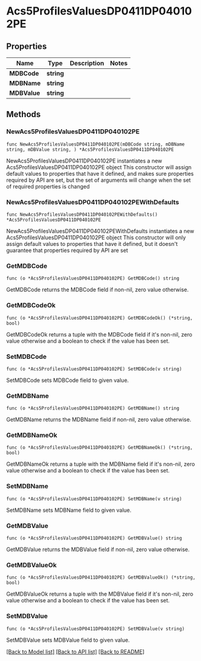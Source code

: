 # Acs5ProfilesValuesDP0411DP040102PE

## Properties

Name | Type | Description | Notes
------------ | ------------- | ------------- | -------------
**MDBCode** | **string** |  | 
**MDBName** | **string** |  | 
**MDBValue** | **string** |  | 

## Methods

### NewAcs5ProfilesValuesDP0411DP040102PE

`func NewAcs5ProfilesValuesDP0411DP040102PE(mDBCode string, mDBName string, mDBValue string, ) *Acs5ProfilesValuesDP0411DP040102PE`

NewAcs5ProfilesValuesDP0411DP040102PE instantiates a new Acs5ProfilesValuesDP0411DP040102PE object
This constructor will assign default values to properties that have it defined,
and makes sure properties required by API are set, but the set of arguments
will change when the set of required properties is changed

### NewAcs5ProfilesValuesDP0411DP040102PEWithDefaults

`func NewAcs5ProfilesValuesDP0411DP040102PEWithDefaults() *Acs5ProfilesValuesDP0411DP040102PE`

NewAcs5ProfilesValuesDP0411DP040102PEWithDefaults instantiates a new Acs5ProfilesValuesDP0411DP040102PE object
This constructor will only assign default values to properties that have it defined,
but it doesn't guarantee that properties required by API are set

### GetMDBCode

`func (o *Acs5ProfilesValuesDP0411DP040102PE) GetMDBCode() string`

GetMDBCode returns the MDBCode field if non-nil, zero value otherwise.

### GetMDBCodeOk

`func (o *Acs5ProfilesValuesDP0411DP040102PE) GetMDBCodeOk() (*string, bool)`

GetMDBCodeOk returns a tuple with the MDBCode field if it's non-nil, zero value otherwise
and a boolean to check if the value has been set.

### SetMDBCode

`func (o *Acs5ProfilesValuesDP0411DP040102PE) SetMDBCode(v string)`

SetMDBCode sets MDBCode field to given value.


### GetMDBName

`func (o *Acs5ProfilesValuesDP0411DP040102PE) GetMDBName() string`

GetMDBName returns the MDBName field if non-nil, zero value otherwise.

### GetMDBNameOk

`func (o *Acs5ProfilesValuesDP0411DP040102PE) GetMDBNameOk() (*string, bool)`

GetMDBNameOk returns a tuple with the MDBName field if it's non-nil, zero value otherwise
and a boolean to check if the value has been set.

### SetMDBName

`func (o *Acs5ProfilesValuesDP0411DP040102PE) SetMDBName(v string)`

SetMDBName sets MDBName field to given value.


### GetMDBValue

`func (o *Acs5ProfilesValuesDP0411DP040102PE) GetMDBValue() string`

GetMDBValue returns the MDBValue field if non-nil, zero value otherwise.

### GetMDBValueOk

`func (o *Acs5ProfilesValuesDP0411DP040102PE) GetMDBValueOk() (*string, bool)`

GetMDBValueOk returns a tuple with the MDBValue field if it's non-nil, zero value otherwise
and a boolean to check if the value has been set.

### SetMDBValue

`func (o *Acs5ProfilesValuesDP0411DP040102PE) SetMDBValue(v string)`

SetMDBValue sets MDBValue field to given value.



[[Back to Model list]](../README.md#documentation-for-models) [[Back to API list]](../README.md#documentation-for-api-endpoints) [[Back to README]](../README.md)


